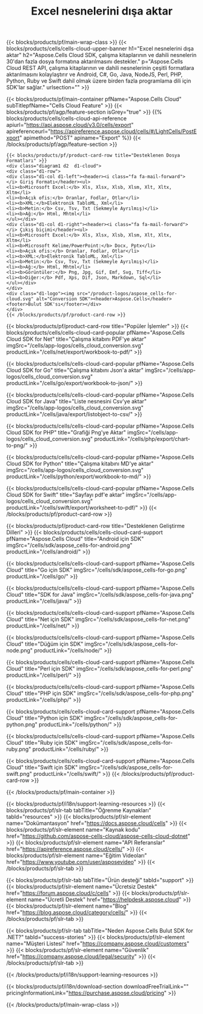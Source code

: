 ﻿---
title:  Excel nesnelerini dışa aktar
description:  Aspose.Cells Cloud REST API, çalışma kitaplarının ve dahili nesnelerinin çeşitli formatlara aktarılmasını kolaylaştırır ve Android, C#, Go, Java, NodeJS, Perl, PHP, Python, Ruby ve Swift dahil olmak üzere birden fazla programlama dili için SDK'lar sağlar.
---
{{< blocks/products/pf/main-wrap-class >}}
{{< blocks/products/cells/cells-cloud-upper-banner h1="Excel nesnelerini dışa aktar" h2="Aspose.Cells Cloud SDK, çalışma kitaplarının ve dahili nesnelerin 30\'dan fazla dosya formatına aktarılmasını destekler." p="Aspose.Cells Cloud REST API, çalışma kitaplarının ve dahili nesnelerinin çeşitli formatlara aktarılmasını kolaylaştırır ve Android, C#, Go, Java, NodeJS, Perl, PHP, Python, Ruby ve Swift dahil olmak üzere birden fazla programlama dili için SDK\'lar sağlar." urlsection="" >}}

{{< blocks/products/pf/main-container pfName="Aspose.Cells Cloud" subTitlepfName="Cells Cloud Feature" >}}
{{< blocks/products/pf/agp/feature-section isGrey="true" >}}
{{% blocks/products/cells/cells-cloud-api-reference apiurl="https://api.aspose.cloud/v3.0/cells/export" apireferenceurl="https://apireference.aspose.cloud/cells/#/LightCells/PostExport" apimethod="POST" apiname="Export" %}}
{{< /blocks/products/pf/agp/feature-section >}}

	{{< blocks/products/pf/product-card-row title="Desteklenen Dosya Formatları" >}}
	<div class="diagram1 d2  d1-cloud">
	<div class="d1-row">
	<div class="d1-col d1-left"><header><i class="fa fa-mail-forward"> </i> Giriş Formatı</header><ul>
	<li><b>Microsoft Excel:</b> Xls, Xlsx, Xlsb, Xlsm, Xlt, Xltx, Xltm</li>
	<li><b>Açık ofis:</b> Oranlar, Fodlar, Otlar</li>
	<li><b>XML:</b>Elektronik TabloML, Xml</li>
	<li><b>Metin:</b> Csv, Tsv, Txt (Sekmeyle Ayrılmış)</li>
	<li><b>Ağ:</b> Html, Mhtml</li>
	</ul></div>
	<div class="d1-col d1-right"><header><i class="fa fa-mail-forward"> </i> Çıkış biçimi</header><ul>
	<li><b>Microsoft Excel:</b> Xls, Xlsx, Xlsb, Xlsm, Xlt, Xltx, Xltm</li>
	<li><b>Microsoft Kelime/PowerPoint:</b> Docx, Pptx</li>
	<li><b>Açık ofis:</b> Oranlar, Fodlar, Otlar</li>
	<li><b>XML:</b>Elektronik TabloML, Xml</li>
	<li><b>Metin:</b> Csv, Tsv, Txt (Sekmeyle Ayrılmış)</li>
	<li><b>Ağ:</b> Html, Mhtml</li>
	<li><b>Görüntüler:</b> Png, Jpg, Gif, Emf, Svg, Tiff</li>
	<li><b>Diğer:</b> Pdf, Xps, Dif, Json, Markdown, Sql</li>
	</ul></div>
	</div>
	<div class="d1-logo"><img src="/product-logos/aspose_cells-for-cloud.svg" alt="Conversion SDK"><header>Aspose.Cells</header><footer>Bulut SDK'sı</footer></div>
	</div>
	{{< /blocks/products/pf/product-card-row >}}
{{< blocks/products/pf/product-card-row title="Popüler İşlemler" >}}
{{< blocks/products/cells/cells-cloud-card-popular pfName="Aspose.Cells Cloud SDK for Net" title="Çalışma kitabını PDF\'ye aktar" imgSrc="/cells/app-logos/cells_cloud_conversion.svg" productLink="/cells/net/export/workbook-to-pdf/" >}}

{{< blocks/products/cells/cells-cloud-card-popular pfName="Aspose.Cells Cloud SDK for Go" title="Çalışma kitabını Json\'a aktar" imgSrc="/cells/app-logos/cells_cloud_conversion.svg" productLink="/cells/go/export/workbook-to-json/" >}}

{{< blocks/products/cells/cells-cloud-card-popular pfName="Aspose.Cells Cloud SDK for Java" title="Liste nesnesini Csv\'ye aktar" imgSrc="/cells/app-logos/cells_cloud_conversion.svg" productLink="/cells/java/export/listobject-to-csv/" >}}

{{< blocks/products/cells/cells-cloud-card-popular pfName="Aspose.Cells Cloud SDK for PHP" title="Grafiği Png\'ye Aktar" imgSrc="/cells/app-logos/cells_cloud_conversion.svg" productLink="/cells/php/export/chart-to-png/" >}}

{{< blocks/products/cells/cells-cloud-card-popular pfName="Aspose.Cells Cloud SDK for Python" title="Çalışma kitabını MD\'ye aktar" imgSrc="/cells/app-logos/cells_cloud_conversion.svg" productLink="/cells/python/export/workbook-to-md/" >}}

{{< blocks/products/cells/cells-cloud-card-popular pfName="Aspose.Cells Cloud SDK for Swift" title="Sayfayı pdf\'e aktar" imgSrc="/cells/app-logos/cells_cloud_conversion.svg" productLink="/cells/swift/export/worksheet-to-pdf/" >}}
{{< /blocks/products/pf/product-card-row >}}

{{< blocks/products/pf/product-card-row title="Desteklenen Geliştirme Dilleri" >}}
{{< blocks/products/cells/cells-cloud-card-support pfName="Aspose.Cells Cloud" title="Android için SDK" imgSrc="/cells/sdk/aspose_cells-for-android.png" productLink="/cells/android/" >}}

{{< blocks/products/cells/cells-cloud-card-support pfName="Aspose.Cells Cloud" title="Go için SDK" imgSrc="/cells/sdk/aspose_cells-for-go.png" productLink="/cells/go/" >}}

{{< blocks/products/cells/cells-cloud-card-support pfName="Aspose.Cells Cloud" title="SDK for Java" imgSrc="/cells/sdk/aspose_cells-for-java.png" productLink="/cells/java/" >}}

{{< blocks/products/cells/cells-cloud-card-support pfName="Aspose.Cells Cloud" title="Net için SDK" imgSrc="/cells/sdk/aspose_cells-for-net.png" productLink="/cells/net/" >}}

{{< blocks/products/cells/cells-cloud-card-support pfName="Aspose.Cells Cloud" title="Düğüm için SDK" imgSrc="/cells/sdk/aspose_cells-for-node.png" productLink="/cells/node/" >}}

{{< blocks/products/cells/cells-cloud-card-support pfName="Aspose.Cells Cloud" title="Perl için SDK" imgSrc="/cells/sdk/aspose_cells-for-perl.png" productLink="/cells/perl/" >}}

{{< blocks/products/cells/cells-cloud-card-support pfName="Aspose.Cells Cloud" title="PHP için SDK" imgSrc="/cells/sdk/aspose_cells-for-php.png" productLink="/cells/php/" >}}

{{< blocks/products/cells/cells-cloud-card-support pfName="Aspose.Cells Cloud" title="Python için SDK" imgSrc="/cells/sdk/aspose_cells-for-python.png" productLink="/cells/python/" >}}

{{< blocks/products/cells/cells-cloud-card-support pfName="Aspose.Cells Cloud" title="Ruby için SDK" imgSrc="/cells/sdk/aspose_cells-for-ruby.png" productLink="/cells/ruby/" >}}

{{< blocks/products/cells/cells-cloud-card-support pfName="Aspose.Cells Cloud" title="Swift için SDK" imgSrc="/cells/sdk/aspose_cells-for-swift.png" productLink="/cells/swift/" >}}
{{< /blocks/products/pf/product-card-row >}}


{{< /blocks/products/pf/main-container >}}

{{< blocks/products/pf/i18n/support-learning-resources >}}
{{< blocks/products/pf/slr-tab tabTitle="Öğrenme Kaynakları" tabId="resources" >}}
{{< blocks/products/pf/slr-element name="Dokümantasyon" href="https://docs.aspose.cloud/cells" >}}
{{< blocks/products/pf/slr-element name="Kaynak kodu" href="https://github.com/aspose-cells-cloud/aspose-cells-cloud-dotnet" >}}
{{< blocks/products/pf/slr-element name="API Referanslar" href="https://apireference.aspose.cloud/cells/" >}}
{{< blocks/products/pf/slr-element name="Eğitim Videoları" href="https://www.youtube.com/user/asposevideo" >}}
{{< /blocks/products/pf/slr-tab >}}

{{< blocks/products/pf/slr-tab tabTitle="Ürün desteği" tabId="support" >}}
{{< blocks/products/pf/slr-element name="Ücretsiz Destek" href="https://forum.aspose.cloud/c/cells" >}}
{{< blocks/products/pf/slr-element name="Ücretli Destek" href="https://helpdesk.aspose.cloud" >}}
{{< blocks/products/pf/slr-element name="Blog" href="https://blog.aspose.cloud/category/cells/" >}}
{{< /blocks/products/pf/slr-tab >}}

{{< blocks/products/pf/slr-tab tabTitle="Neden Aspose.Cells Bulut SDK for .NET?" tabId="success-stories" >}}
{{< blocks/products/pf/slr-element name="Müşteri Listesi" href="https://company.aspose.cloud/customers" >}}
{{< blocks/products/pf/slr-element name="Güvenlik" href="https://company.aspose.cloud/legal/security" >}}
{{< /blocks/products/pf/slr-tab >}}

{{< /blocks/products/pf/i18n/support-learning-resources >}}

{{< blocks/products/pf/i18n/download-section downloadFreeTrialLink="" pricingInformationLink="https://purchase.aspose.cloud/pricing" >}}

{{< /blocks/products/pf/main-wrap-class >}}

